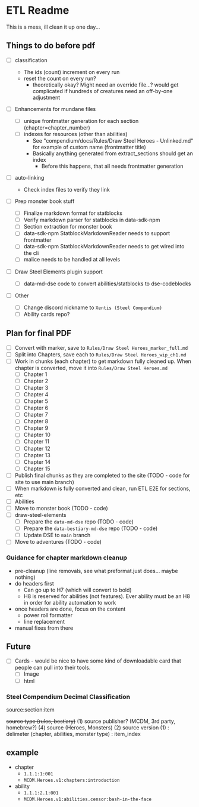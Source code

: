 # ETL Readme

This is a mess, ill clean it up one day...

## Things to do before pdf

- [ ] classification
  - The ids (count) increment on every run
  - reset the count on every run?
    - theoretically okay?  Might need an override file...? would get complicated if hundreds of creatures need an off-by-one adjustment

- [ ] Enhancements for mundane files
  - [ ] unique frontmatter generation for each section (chapter=chapter_number)
  - [ ] indexes for resources (other than abilities)
    - See "compendium/docs/Rules/Draw Steel Heroes - Unlinked.md" for example of custom name (frontmatter title)
    - Basically anything generated from extract_sections should get an index
      - Before this happens, that all needs frontmatter generation

- [ ] auto-linking 
  - Check index files to verify they link

- [ ] Prep monster book stuff
  - [ ] Finalize markdown format for statblocks
  - [ ] Verify markdown parser for statblocks in data-sdk-npm
  - [ ] Section extraction for monster book
  - [ ] data-sdk-npm StatblockMarkdownReader needs to support frontmatter
  - [ ] data-sdk-npm StatblockMarkdownReader needs to get wired into the cli
  - [ ] malice needs to be handled at all levels

- [ ] Draw Steel Elements plugin support
  - [ ] data-md-dse code to convert abilities/statblocks to dse-codeblocks

- [ ] Other
  - [ ] Change discord nickname to `Xentis (Steel Compendium)`
  - [ ] Ability cards repo?

## Plan for final PDF

- [ ] Convert with marker, save to `Rules/Draw Steel Heroes_marker_full.md`
- [ ] Split into Chapters, save each to `Rules/Draw Steel Heroes_wip_ch1.md`
- [ ] Work in chunks (each chapter) to get markdown fully cleaned up. When chapter is converted, move it into `Rules/Draw Steel Heroes.md`
  - [ ] Chapter 1
  - [ ] Chapter 2
  - [ ] Chapter 3
  - [ ] Chapter 4
  - [ ] Chapter 5
  - [ ] Chapter 6
  - [ ] Chapter 7
  - [ ] Chapter 8
  - [ ] Chapter 9
  - [ ] Chapter 10
  - [ ] Chapter 11
  - [ ] Chapter 12
  - [ ] Chapter 13
  - [ ] Chapter 14
  - [ ] Chapter 15
- [ ] Publish final chunks as they are completed to the site (TODO - code for site to use main branch)
- [ ] When markdown is fully converted and clean, run ETL E2E for sections, etc
- [ ] Abilities
- [ ] Move to monster book (TODO - code)
- [ ] draw-steel-elements
  - [ ] Prepare the `data-md-dse` repo (TODO - code)
  - [ ] Prepare the `data-bestiary-md-dse` repo (TODO - code)
  - [ ] Update DSE to `main` branch
- [ ] Move to adventures (TODO - code)

### Guidance for chapter markdown cleanup

- pre-cleanup (line removals, see what preformat.just does... maybe nothing)
- do headers first
  - Can go up to H7 (which will convert to bold)
  - H8 is reserved for abilities (not features). Ever ability must be an H8 in order for ability automation to work
- once headers are done, focus on the content
  - power roll formatter
  - line replacement
- manual fixes from there

## Future

- [ ] Cards - would be nice to have some kind of downloadable card that people can pull into their tools.  
  - [ ] Image
  - [ ] html

### Steel Compendium Decimal Classification

source:section:item

~~source type (rules, bestiary)~~
(1) source publisher? (MCDM, 3rd party, homebrew?)
(4) source (Heroes, Monsters)
(2) source version (1)
:
delimeter (chapter, abilities, monster type)
:
item_index

## example

- chapter
  - `1.1.1:1:001`
  - `MCDM.Heroes.v1:chapters:introduction`
- ability
  - `1.1.1:2.1:001`
  - `MCDM.Heroes.v1:abilities.censor:bash-in-the-face`